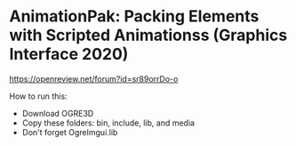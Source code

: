 # AnimationPak: Packing Elements with Scripted Animationss (Graphics Interface 2020)

https://openreview.net/forum?id=sr89orrDo-o

How to run this:

* Download OGRE3D
* Copy these folders: bin, include, lib, and media
* Don't forget OgreImgui.lib
